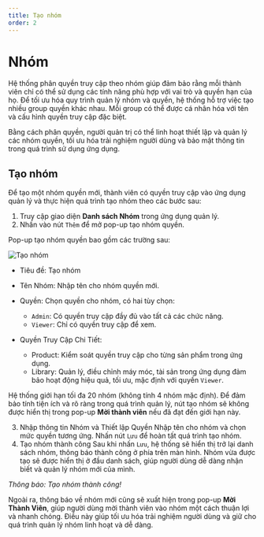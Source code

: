 ```yaml
---
title: Tạo nhóm
order: 2
---
```


# Nhóm

Hệ thống phân quyền truy cập theo nhóm giúp đảm bảo rằng mỗi thành viên chỉ có thể sử dụng các tính năng phù hợp với vai trò và quyền hạn của họ. Để tối ưu hóa quy trình quản lý nhóm và quyền, hệ thống hỗ trợ việc tạo nhiều group quyền khác nhau. Mỗi group có thể được cá nhân hóa với tên và cấu hình quyền truy cập đặc biệt.

Bằng cách phân quyền, người quản trị có thể linh hoạt thiết lập và quản lý các nhóm quyền, tối ưu hóa trải nghiệm người dùng và bảo mật thông tin trong quá trình sử dụng ứng dụng.

## Tạo nhóm

Để tạo một nhóm quyền mới, thành viên có quyền truy cập vào ứng dụng quản lý và thực hiện quá trình tạo nhóm theo các bước sau:

1. Truy cập giao diện **Danh sách Nhóm** trong ứng dụng quản lý.
2. Nhấn vào nút `Thêm` để mở pop-up tạo nhóm quyền.

Pop-up tạo nhóm quyền bao gồm các trường sau:

![Tạo nhóm](/images/streaming-platform/app-management/03-group/pop-up/create.png)

- Tiêu đề: Tạo nhóm
- Tên Nhóm: Nhập tên cho nhóm quyền mới.
- Quyền: Chọn quyền cho nhóm, có hai tùy chọn:
  - `Admin`: Có quyền truy cập đầy đủ vào tất cả các chức năng.
  - `Viewer`: Chỉ có quyền truy cập để xem.
- Quyền Truy Cập Chi Tiết:

  - Product: Kiểm soát quyền truy cập cho từng sản phẩm trong ứng dụng.
  - Library: Quản lý, điều chỉnh máy móc, tài sản trong ứng dụng đảm bảo hoạt động hiệu quả, tối ưu, mặc định với quyền `Viewer`.

Hệ thống giới hạn tối đa 20 nhóm (không tính 4 nhóm mặc định). Để đảm bảo tính tiện ích và rõ ràng trong quá trình quản lý, nút tạo nhóm sẽ không được hiển thị trong pop-up **Mời thành viên** nếu đã đạt đến giới hạn này.

3. Nhập thông tin Nhóm và Thiết lập Quyền
   Nhập tên cho nhóm và chọn mức quyền tương ứng.
   Nhấn nút `Lưu` để hoàn tất quá trình tạo nhóm.
4. Tạo nhóm thành công
   Sau khi nhấn `Lưu`, hệ thống sẽ hiển thị trở lại danh sách nhóm, thông báo thành công ở phía trên màn hình. Nhóm vừa được tạo sẽ được hiển thị ở đầu danh sách, giúp người dùng dễ dàng nhận biết và quản lý nhóm mới của mình.

<!-- ![Tạo nhóm thành công](/images/streaming-platform/app-management/03-group/message/) -->

_Thông báo: Tạo nhóm thành công!_

Ngoài ra, thông báo về nhóm mới cũng sẽ xuất hiện trong pop-up **Mời Thành Viên**, giúp người dùng mời thành viên vào nhóm một cách thuận lợi và nhanh chóng. Điều này giúp tối ưu hóa trải nghiệm người dùng và giữ cho quá trình quản lý nhóm linh hoạt và dễ dàng.
